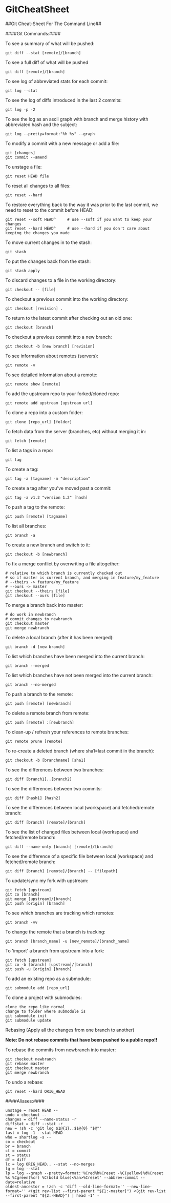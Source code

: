 # GitCheatSheet
##Git Cheat-Sheet For The Command Line##

####Git Commands:####

To see a summary of what will be pushed:

	git diff --stat [remote]/[branch]

To see a full diff of what will be pushed

	git diff [remote]/[branch]

To see log of abbreviated stats for each commit:

	git log --stat

To see the log of diffs introduced in the last 2 commits:

	git log -p -2

To see the log as an ascii graph with branch and merge history with abbreviated hash and the subject:

	git log --pretty=format:"%h %s" --graph

To modify a commit with a new message or add a file:

	git [changes]
	git commit --amend

To unstage a file:

	git reset HEAD file

To reset all changes to all files:

	git reset --hard
	
To restore everything back to the way it was prior to the last commit, we need to reset to the commit before HEAD:

	git reset --soft HEAD^     # use --soft if you want to keep your changes
	git reset --hard HEAD^     # use --hard if you don't care about keeping the changes you made
	
To move current changes in to the stash:

	git stash

To put the changes back from the stash:

	git stash apply

To discard changes to a file in the working directory:

	git checkout -- [file]

To checkout a previous commit into the working directory:

	git checkout [revision] .

To return to the latest commit after checking out an old one:

	git checkout [branch]

To checkout a previous commit into a new branch:

	git checkout -b [new branch] [revision]

To see information about remotes (servers):

	git remote -v

To see detailed information about a remote:

	git remote show [remote]

To add the upstream repo to your forked/cloned repo:

	git remote add upstream [upstream url]

To clone a repo into a custom folder:

	git clone [repo_url] [folder]

To fetch data from the server (branches, etc) without merging it in:

	git fetch [remote]

To list a tags in a repo:

	git tag
	
To create a tag:

	git tag -a [tagname] -m "description"
	
To create a tag after you've moved past a commit:

	git tag -a v1.2 "version 1.2" [hash]

To push a tag to the remote:

	git push [remote] [tagname]

To list all branches:

	git branch -a
	
To create a new branch and switch to it:

	git checkout -b [newbranch]

To fix a merge conflict by overwriting a file altogether:

	# relative to which branch is currently checked out
	# so if master is current branch, and merging in feature/my_feature
	# --theirs -> feature/my_feature
	# --ours -> master
	git checkout --theirs [file]
	git checkout --ours [file]

To merge a branch back into master:

	# do work in newbranch
	# commit changes to newbranch
	git checkout master
	git merge newbranch
	
To delete a local branch (after it has been merged):

	git branch -d [new branch]
	
To list which branches have been merged into the current branch:

	git branch --merged

To list which branches have not been merged into the current branch:

	git branch --no-merged

To push a branch to the remote:

	git push [remote] [newbranch]
	
To delete a remote branch from remote:

	git push [remote] :[newbranch]

To clean-up / refresh your references to remote branches:

	git remote prune [remote]

To re-create a deleted branch (where sha1=last commit in the branch):

	git checkout -b [branchname] [sha1]

To see the differences between two branches:

	git diff [branch1]..[branch2]

To see the differences between two commits:

	git diff [hash1] [hash2]

To see the differences between local (workspace) and fetched/remote branch:

	git diff [branch] [remote]/[branch]

To see the list of changed files between local (workspace) and fetched/remote branch:

	git diff --name-only [branch] [remote]/[branch]

To see the difference of a specific file between local (workspace) and fetched/remote branch:

	git diff [branch] [remote]/[branch] -- [filepath]

To update/sync my fork with upstream:

	git fetch [upstream]
	git co [branch]
	git merge [upstream]/[branch]
	git push [origin] [branch]

To see which branches are tracking which remotes:

	git branch -vv

To change the remote that a branch is tracking:

	git branch [branch_name] -u [new_remote]/[branch_name]

To 'import' a branch from upstream into a fork:

	git fetch [upstream]
	git co -b [branch] [upstream]/[branch]
	git push -u [origin] [branch]

To add an existing repo as a submodule:

	git submodule add [repo_url]

To clone a project with submodules:

	clone the repo like normal
	change to folder where submodule is
	git submodule init
	git submodule update

Rebasing (Apply all the changes from one branch to another)

**Note: Do not rebase commits that have been pushed to a public repo!!**

To rebase the commits from newbranch into master:

	git checkout newbranch
	git rebase master
	git checkout master
	git merge newbranch

To undo a rebase:

	git reset --hard ORIG_HEAD


####Aliases:####

	unstage = reset HEAD --
	undo = checkout --
	changes = diff --name-status -r
	diffstat = diff --stat -r
	new = !sh -c 'git log $1@{1}..$1@{0} "$@"'
	last = log -1 --stat HEAD
	who = shortlog -s --
	co = checkout
	br = branch
	ct = commit
	st = status
	df = diff
	lc = log ORIG_HEAD.. --stat --no-merges
	lg = log --stat
	lp = log --graph --pretty=format:'%Cred%h%Creset -%C(yellow)%d%Creset %s %Cgreen(%cr) %C(bold blue)<%an>%Creset' --abbrev-commit --date=relative
	oldest-ancestor = !zsh -c 'diff --old-line-format='' --new-line-format='' <(git rev-list --first-parent "${1:-master}") <(git rev-list --first-parent "${2:-HEAD}") | head -1' -
